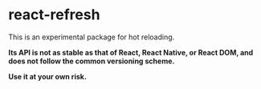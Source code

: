 # react-refresh

This is an experimental package for hot reloading.

**Its API is not as stable as that of React, React Native, or React DOM, and does not follow the common versioning scheme.**

**Use it at your own risk.**
